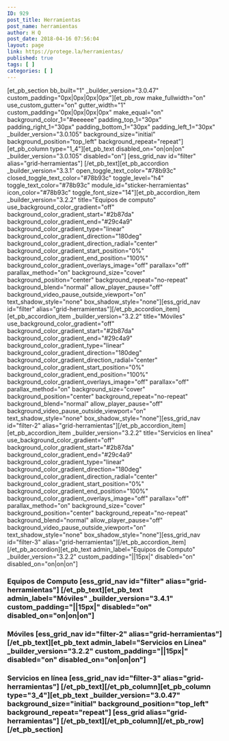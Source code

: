 ```yaml
---
ID: 929
post_title: Herramientas
post_name: herramientas
author: H Q
post_date: 2018-04-16 07:56:04
layout: page
link: https://protege.la/herramientas/
published: true
tags: [ ]
categories: [ ]
---
```

[et_pb_section bb_built="1" \_builder\_version="3.0.47" custom_padding="0px|0px|0px|0px"][et_pb_row make_fullwidth="on" use_custom_gutter="on" gutter_width="1" custom_padding="0px|0px|0px|0px" make_equal="on" background_color_1="#eeeeee" padding_top_1="30px" padding_right_1="30px" padding_bottom_1="30px" padding_left_1="30px" \_builder\_version="3.0.105" background_size="initial" background_position="top_left" background_repeat="repeat"][et_pb_column type="1_4"][et_pb_text disabled_on="on|on|on" \_builder\_version="3.0.105" disabled="on"] [ess_grid_nav id="filter" alias="grid-herramientas"] [/et_pb_text][et_pb_accordion \_builder\_version="3.3.1" open_toggle_text_color="#78b93c" closed_toggle_text_color="#78b93c" toggle_level="h4" toggle_text_color="#78b93c" module_id="sticker-herramientas" icon_color="#78b93c" toggle_font_size="14"][et_pb_accordion_item \_builder\_version="3.2.2" title="Equipos de computo" use_background_color_gradient="off" background_color_gradient_start="#2b87da" background_color_gradient_end="#29c4a9" background_color_gradient_type="linear" background_color_gradient_direction="180deg" background_color_gradient_direction_radial="center" background_color_gradient_start_position="0%" background_color_gradient_end_position="100%" background_color_gradient_overlays_image="off" parallax="off" parallax_method="on" background_size="cover" background_position="center" background_repeat="no-repeat" background_blend="normal" allow_player_pause="off" background_video_pause_outside_viewport="on" text_shadow_style="none" box_shadow_style="none"][ess_grid_nav id="filter" alias="grid-herramientas"][/et_pb_accordion_item][et_pb_accordion_item \_builder\_version="3.2.2" title="Móviles" use_background_color_gradient="off" background_color_gradient_start="#2b87da" background_color_gradient_end="#29c4a9" background_color_gradient_type="linear" background_color_gradient_direction="180deg" background_color_gradient_direction_radial="center" background_color_gradient_start_position="0%" background_color_gradient_end_position="100%" background_color_gradient_overlays_image="off" parallax="off" parallax_method="on" background_size="cover" background_position="center" background_repeat="no-repeat" background_blend="normal" allow_player_pause="off" background_video_pause_outside_viewport="on" text_shadow_style="none" box_shadow_style="none"][ess_grid_nav id="filter-2" alias="grid-herramientas"][/et_pb_accordion_item][et_pb_accordion_item \_builder\_version="3.2.2" title="Servicios en línea" use_background_color_gradient="off" background_color_gradient_start="#2b87da" background_color_gradient_end="#29c4a9" background_color_gradient_type="linear" background_color_gradient_direction="180deg" background_color_gradient_direction_radial="center" background_color_gradient_start_position="0%" background_color_gradient_end_position="100%" background_color_gradient_overlays_image="off" parallax="off" parallax_method="on" background_size="cover" background_position="center" background_repeat="no-repeat" background_blend="normal" allow_player_pause="off" background_video_pause_outside_viewport="on" text_shadow_style="none" box_shadow_style="none"][ess_grid_nav id="filter-3" alias="grid-herramientas"][/et_pb_accordion_item][/et_pb_accordion][et_pb_text admin_label="Equipos de Computo" \_builder\_version="3.2.2" custom_padding="||15px|" disabled="on" disabled_on="on|on|on"] 
### Equipos de Computo [ess_grid_nav id="filter" alias="grid-herramientas"] [/et_pb_text][et_pb_text admin_label="Móviles" \_builder\_version="3.4.1" custom_padding="||15px|" disabled="on" disabled_on="on|on|on"] 

### Móviles [ess_grid_nav id="filter-2" alias="grid-herramientas"] [/et_pb_text][et_pb_text admin_label="Servicios en Línea" \_builder\_version="3.2.2" custom_padding="||15px|" disabled="on" disabled_on="on|on|on"] 

### Servicios en línea [ess_grid_nav id="filter-3" alias="grid-herramientas"] [/et_pb_text][/et_pb_column][et_pb_column type="3_4"][et_pb_text \_builder\_version="3.0.47" background_size="initial" background_position="top_left" background_repeat="repeat"] [ess_grid alias="grid-herramientas"] [/et_pb_text][/et_pb_column][/et_pb_row][/et_pb_section]